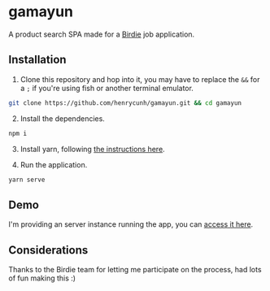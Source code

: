 # gamayun
A product search SPA made for a [Birdie](birdie.ai) job application.

## Installation
1. Clone this repository and hop into it, you may have to replace the `&&` for a `;` if you're using fish or another terminal emulator.
```bash
git clone https://github.com/henrycunh/gamayun.git && cd gamayun
```
2. Install the dependencies.
```bash
npm i
```

3. Install yarn, following [the instructions here](https://yarnpkg.com/lang/en/docs/install/#windows-stable).

4. Run the application.
```bash
yarn serve
```

## Demo
I'm providing an server instance running the app, you can [access it here](http://7af1346c.ngrok.io/). 

## Considerations
Thanks to the Birdie team for letting me participate on the process, had lots of fun making this :)
